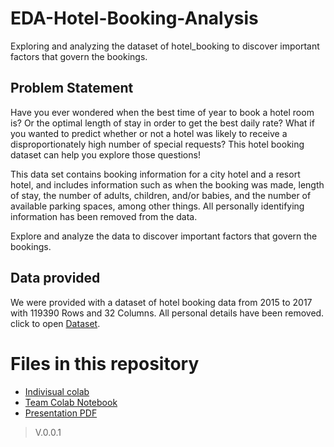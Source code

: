 # **EDA-Hotel-Booking-Analysis**
Exploring and analyzing the dataset of hotel_booking to discover important factors that govern the bookings.

## Problem Statement
Have you ever wondered when the best time of year to book a hotel room is? Or the optimal length of stay in order to get the best daily rate? What if you wanted to predict whether or not a hotel was likely to receive a disproportionately high number of special requests? This hotel booking dataset can help you explore those questions!

This data set contains booking information for a city hotel and a resort hotel, and includes information such as when the booking was made, length of stay, the number of adults, children, and/or babies, and the number of available parking spaces, among other things. All personally identifying information has been removed from the data.

Explore and analyze the data to discover important factors that govern the bookings.

## Data provided
We were provided with a dataset of hotel booking data from 2015 to 2017 with 119390 Rows and 32 Columns. All personal details have been removed. click to open
[Dataset](https://drive.google.com/file/d/1EGYfR6Q0LIN7DWJg9rp0WMwVcW9F9UG4/view?usp=sharing).

# Files in this  repository
- [Indivisual colab](https://colab.research.google.com/github/Samarjeet-singh-chhabra/EDA-Hotel-Booking-Analysis/blob/main/PERSONAL_NOTEBOOK_CP1_Hotel_Booking_EDA_Samarjeet.ipynb)
- [Team Colab Notebook](https://colab.research.google.com/github/Samarjeet-singh-chhabra/EDA-Hotel-Booking-Analysis/blob/main/TEAM_NOTEBOOK_CP1_Hotel_Booking_EDA_Samarjeet.ipynb)
- [Presentation PDF](https://github.com/Samarjeet-singh-chhabra/EDA-Hotel-Booking-Analysis/blob/main/PRESENTATION%20_CP1%20_Hotel%20_Booking%20_EDA%20_Samarjeet.pdf)


> V.0.0.1
  


